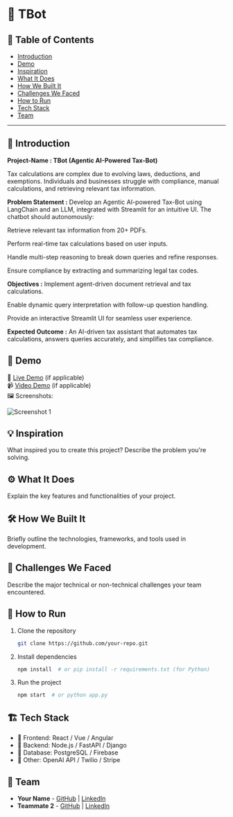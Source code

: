 # 🚀 TBot

## 📌 Table of Contents
- [Introduction](#introduction)
- [Demo](#demo)
- [Inspiration](#inspiration)
- [What It Does](#what-it-does)
- [How We Built It](#how-we-built-it)
- [Challenges We Faced](#challenges-we-faced)
- [How to Run](#how-to-run)
- [Tech Stack](#tech-stack)
- [Team](#team)

---

## 🎯 Introduction
**Project-Name : TBot (Agentic AI-Powered Tax-Bot)**

Tax calculations are complex due to evolving laws, deductions, and exemptions. Individuals and businesses struggle with compliance, manual calculations, and retrieving relevant tax information.

**Problem Statement :**
Develop an Agentic AI-powered Tax-Bot using LangChain and an LLM, integrated with Streamlit for an intuitive UI. The chatbot should autonomously:

Retrieve relevant tax information from 20+ PDFs.

Perform real-time tax calculations based on user inputs.

Handle multi-step reasoning to break down queries and refine responses.

Ensure compliance by extracting and summarizing legal tax codes.

**Objectives :**
Implement agent-driven document retrieval and tax calculations.

Enable dynamic query interpretation with follow-up question handling.

Provide an interactive Streamlit UI for seamless user experience.

**Expected Outcome :**
An AI-driven tax assistant that automates tax calculations, answers queries accurately, and simplifies tax compliance.

## 🎥 Demo
🔗 [Live Demo](#) (if applicable)  
📹 [Video Demo](#) (if applicable)  
🖼️ Screenshots:

![Screenshot 1](link-to-image)

## 💡 Inspiration
What inspired you to create this project? Describe the problem you're solving.

## ⚙️ What It Does
Explain the key features and functionalities of your project.

## 🛠️ How We Built It
Briefly outline the technologies, frameworks, and tools used in development.

## 🚧 Challenges We Faced
Describe the major technical or non-technical challenges your team encountered.

## 🏃 How to Run
1. Clone the repository  
   ```sh
   git clone https://github.com/your-repo.git
   ```
2. Install dependencies  
   ```sh
   npm install  # or pip install -r requirements.txt (for Python)
   ```
3. Run the project  
   ```sh
   npm start  # or python app.py
   ```

## 🏗️ Tech Stack
- 🔹 Frontend: React / Vue / Angular
- 🔹 Backend: Node.js / FastAPI / Django
- 🔹 Database: PostgreSQL / Firebase
- 🔹 Other: OpenAI API / Twilio / Stripe

## 👥 Team
- **Your Name** - [GitHub](#) | [LinkedIn](#)
- **Teammate 2** - [GitHub](#) | [LinkedIn](#)
